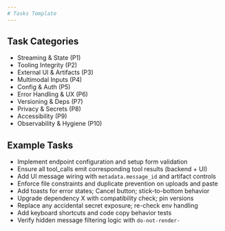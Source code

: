 ```yaml
---
# Tasks Template
---
```


## Task Categories
- Streaming & State (P1)
- Tooling Integrity (P2)
- External UI & Artifacts (P3)
- Multimodal Inputs (P4)
- Config & Auth (P5)
- Error Handling & UX (P6)
- Versioning & Deps (P7)
- Privacy & Secrets (P8)
- Accessibility (P9)
- Observability & Hygiene (P10)

## Example Tasks
- Implement endpoint configuration and setup form validation
- Ensure all tool_calls emit corresponding tool results (backend + UI)
- Add UI message wiring with `metadata.message_id` and artifact controls
- Enforce file constraints and duplicate prevention on uploads and paste
- Add toasts for error states; Cancel button; stick-to-bottom behavior
- Upgrade dependency X with compatibility check; pin versions
- Replace any accidental secret exposure; re-check env handling
- Add keyboard shortcuts and code copy behavior tests
- Verify hidden message filtering logic with `do-not-render-`
